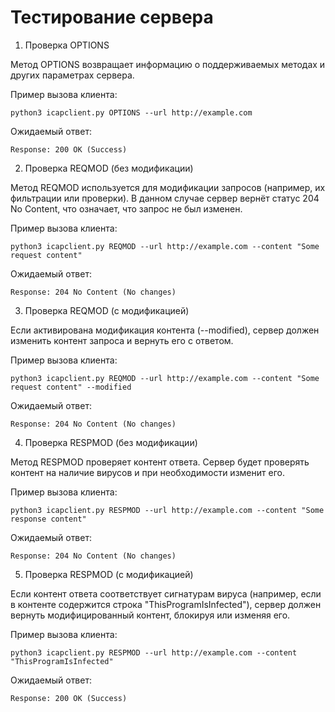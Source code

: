 # Тестирование сервера
1. Проверка OPTIONS

Метод OPTIONS возвращает информацию о поддерживаемых методах и других параметрах сервера.

Пример вызова клиента:
```
python3 icapclient.py OPTIONS --url http://example.com
```
Ожидаемый ответ:
```
Response: 200 OK (Success)
```
2. Проверка REQMOD (без модификации)

Метод REQMOD используется для модификации запросов (например, их фильтрации или проверки). В данном случае сервер вернёт статус 204 No Content, что означает, что запрос не был изменен.

Пример вызова клиента:
```
python3 icapclient.py REQMOD --url http://example.com --content "Some request content"
```
Ожидаемый ответ:
```
Response: 204 No Content (No changes)
```
3. Проверка REQMOD (с модификацией)

Если активирована модификация контента (--modified), сервер должен изменить контент запроса и вернуть его с ответом.

Пример вызова клиента:
```
python3 icapclient.py REQMOD --url http://example.com --content "Some request content" --modified
```
Ожидаемый ответ:
```
Response: 204 No Content (No changes)
```
4. Проверка RESPMOD (без модификации)

Метод RESPMOD проверяет контент ответа. Сервер будет проверять контент на наличие вирусов и при необходимости изменит его.

Пример вызова клиента:
```
python3 icapclient.py RESPMOD --url http://example.com --content "Some response content"
```
Ожидаемый ответ:
```
Response: 204 No Content (No changes)
```
5. Проверка RESPMOD (с модификацией)

Если контент ответа соответствует сигнатурам вируса (например, если в контенте содержится строка "ThisProgramIsInfected"), сервер должен вернуть модифицированный контент, блокируя или изменяя его.

Пример вызова клиента:
```
python3 icapclient.py RESPMOD --url http://example.com --content "ThisProgramIsInfected"
```
Ожидаемый ответ:
```
Response: 200 OK (Success)
```

